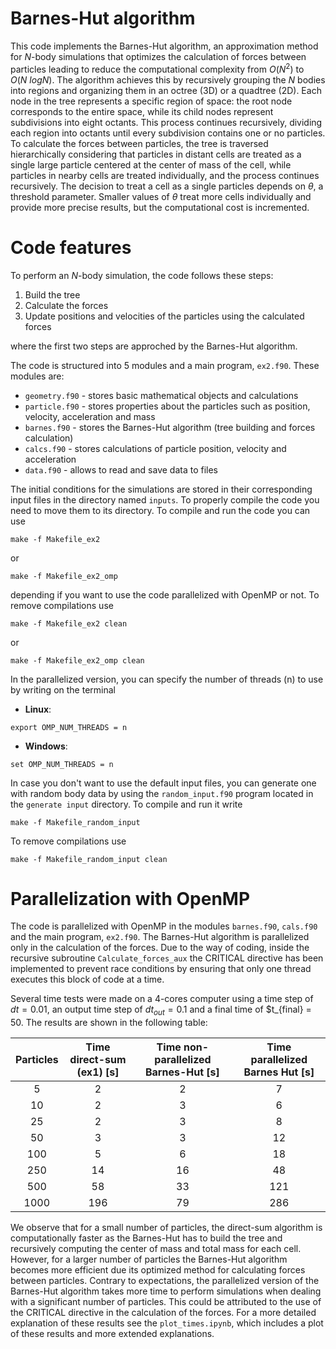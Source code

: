 # Barnes-Hut algorithm
This code implements the Barnes-Hut algorithm, an approximation method for $N$-body simulations that optimizes the calculation of forces between particles leading to reduce the computational complexity from $\textit{O}(N^2)$ to $\textit{O}(N \ logN)$. The algorithm achieves this by recursively grouping the $N$ bodies into regions and organizing them in an octree (3D) or a quadtree (2D). Each node in the tree represents a specific region of space: the root node corresponds to the entire space, while its child nodes represent subdivisions into eight octants. This process continues recursively, dividing each region into octants until every subdivision contains one or no particles. To calculate the forces between particles, the tree is traversed hierarchically considering that particles in distant cells are treated as a single large particle centered at the center of mass of the cell, while particles in nearby cells are treated individually, and the process continues recursively. The decision to treat a cell as a single particles depends on $\theta$, a threshold parameter. Smaller values of $\theta$ treat more cells individually and provide more precise results, but the computational cost is incremented. 

# Code features
To perform an $N$-body simulation, the code follows these steps: 

1. Build the tree
2. Calculate the forces
3. Update positions and velocities of the particles using the calculated forces 

where the first two steps are approched by the Barnes-Hut algorithm. 

The code is structured into 5 modules and a main program, ```ex2.f90```. These modules are: 

* ```geometry.f90``` - stores basic mathematical objects and calculations
* ```particle.f90``` - stores properties about the particles such as position, velocity, acceleration and mass
* ```barnes.f90``` - stores the Barnes-Hut algorithm (tree building and forces calculation)
* ```calcs.f90``` - stores calculations of particle position, velocity and acceleration
* ```data.f90```  - allows to read and save data to files

The initial conditions for the simulations are stored in their corresponding input files in the directory named ```inputs```. To properly compile the code you need to move them to its directory. To compile and run the code you can use 
~~~
make -f Makefile_ex2
~~~
or 
~~~
make -f Makefile_ex2_omp
~~~
depending if you want to use the code parallelized with OpenMP or not. To remove compilations use
~~~
make -f Makefile_ex2 clean
~~~
or 
~~~
make -f Makefile_ex2_omp clean
~~~

In the parallelized version, you can specify the number of threads (n) to use by writing on the terminal
- **Linux**: 
~~~
export OMP_NUM_THREADS = n 
~~~

- **Windows**: 
~~~
set OMP_NUM_THREADS = n
~~~

In case you don't want to use the default input files, you can generate one with random body data by using the ```random_input.f90``` program located in the ```generate input``` directory. To compile and run it write
~~~
make -f Makefile_random_input
~~~
To remove compilations use 
~~~
make -f Makefile_random_input clean
~~~

# Parallelization with OpenMP
The code is parallelized with OpenMP in the modules ```barnes.f90```, ```cals.f90``` and the main program, ```ex2.f90```. The Barnes-Hut algorithm is parallelized only in the calculation of the forces. Due to the way of coding, inside the recursive subroutine ```Calculate_forces_aux``` the CRITICAL directive has been implemented to prevent race conditions by ensuring that only one thread executes this block of code at a time.

Several time tests were made on a 4-cores computer using a time step of $dt = 0.01$, an output time step of $dt_{out} = 0.1$ and a final time of $t_{final} = 50. The results are shown in the following table:

| Particles | Time direct-sum (ex1) [s]| Time non-parallelized Barnes-Hut [s]| Time parallelized Barnes Hut [s]|
|:---------:|:-----:               |:--------:                        |:--------------:|
|     5     |   2   |     2    |        7       |
|     10    |   2   |     3    |        6       |
|     25    |   2   |     3    |        8       |
|     50    |   3   |     3    |       12       |
|    100    |   5   |     6    |       18       |
|    250    |   14  |    16    |       48       |
|    500    |   58  |    33    |       121      |
|    1000   |  196  |    79    |       286      |

We observe that for a small number of particles, the direct-sum algorithm is computationally faster as the Barnes-Hut has to build the tree and recursively computing the center of mass and total mass for each cell. However, for a larger number of particles the Barnes-Hut algorithm becomes more efficient due its optimized method for calculating forces between particles. Contrary to expectations, the parallelized version of the Barnes-Hut algorithm takes more time to perform simulations when dealing with a significant number of particles. This could be attributed to the use of the CRITICAL directive in the calculation of the forces. For a more detailed explanation of these results see the ```plot_times.ipynb```, which includes a plot of these results and more extended explanations. 






